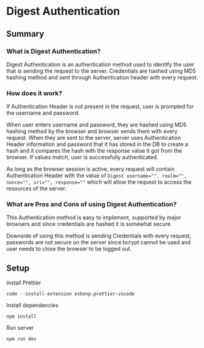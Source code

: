 # Digest Authentication

## Summary

### What is Digest Authentication?

Digest Authentication is an authentication method used to identify the user that is sending the request to the server.
Credentials are hashed using MD5 hashing method and sent through Authentication header with every request.

### How does it work?

If Authentication Header is not present in the request, user is prompted for the username and password.

When user enters username and password, they are hashed using MD5 hashing method by the browser and browser sends them with every request. When they are sent to the server, server uses Authentication Header information and password that it has stored in the DB to create a hash and it compares the hash with the response value it got from the browser. If values match, user is successfully authenticated.

As long as the browser session is active, every request will contain Authentication Header with the value of `Digest username="", realm="", nonce="", uri="", response=""` which will allow the request to access the resources of the server.

### What are Pros and Cons of using Digest Authentication?

This Authentication method is easy to implement, supported by major browsers and since credentials are hashed it is somewhat secure.

Downside of using this method is sending Credentials with every request, passwords are not secure on the server since bcrypt cannot be used and user needs to close the browser to be logged out.

## Setup

Install Prettier

```
code --install-extension esbenp.prettier-vscode
```

Install dependencies

```
npm install
```

Run server

```
npm run dev
```
